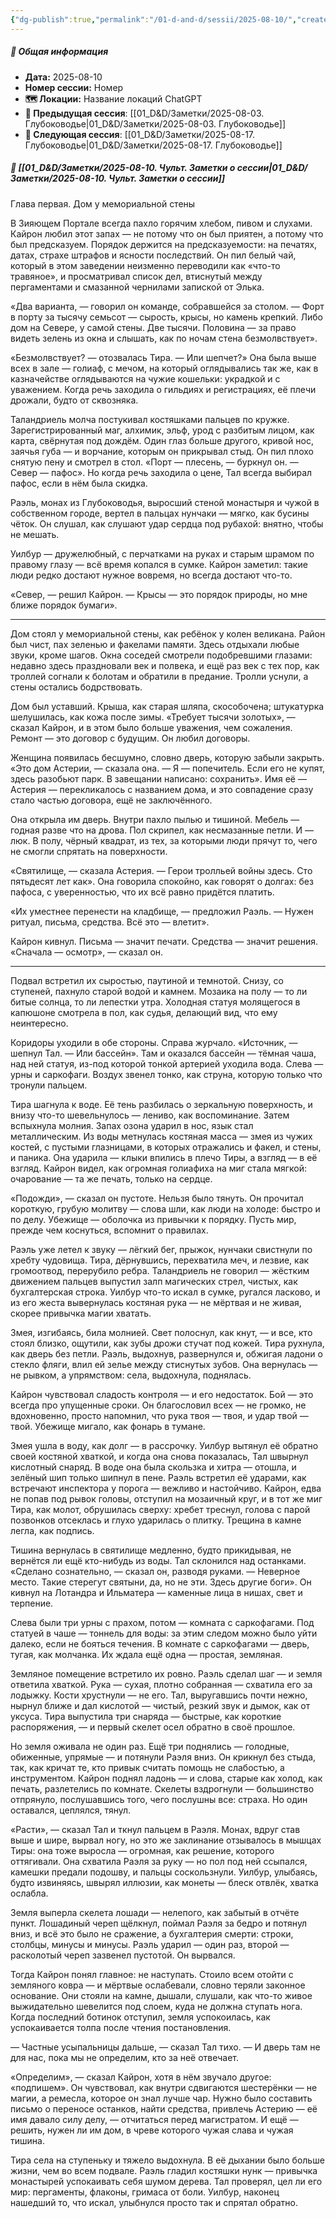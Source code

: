 ```yaml
---
{"dg-publish":true,"permalink":"/01-d-and-d/sessii/2025-08-10/","created":"2025-08-10T17:54:24.235+03:00","updated":"2025-08-10T22:13:46.241+03:00"}
---
```



##### 📅 Общая информация

- **Дата:** 2025-08-10
- **Номер cессии:** Номер
- **🗺️ Локации:** Название локаций ChatGPT
- **🔗 Предыдущая сессия**: [[01_D&D/Заметки/2025-08-03. Глубоководье\|01_D&D/Заметки/2025-08-03. Глубоководье]]
- **🔗 Следующая сессия**: [[01_D&D/Заметки/2025-08-17. Глубоководье\|01_D&D/Заметки/2025-08-17. Глубоководье]]

##### 📝 **[[01_D&D/Заметки/2025-08-10. Чульт. Заметки о сессии\|01_D&D/Заметки/2025-08-10. Чульт. Заметки о сессии]]**


Глава первая. Дом у мемориальной стены

В Зияющем Портале всегда пахло горячим хлебом, пивом и слухами. Кайрон любил этот запах — не потому что он был приятен, а потому что был предсказуем. Порядок держится на предсказуемости: на печатях, датах, страхе штрафов и ясности последствий. Он пил белый чай, который в этом заведении неизменно переводили как «что-то травяное», и просматривал список дел, втиснутый между пергаментами и смазанной чернилами запиской от Элька.

«Два варианта, — говорил он команде, собравшейся за столом. — Форт в порту за тысячу семьсот — сырость, крысы, но камень крепкий. Либо дом на Севере, у самой стены. Две тысячи. Половина — за право видеть зелень из окна и слышать, как по ночам стена безмолвствует».

«Безмолвствует? — отозвалась Тира. — Или шепчет?» Она была выше всех в зале — голиаф, с мечом, на который оглядывались так же, как в казначействе оглядываются на чужие кошельки: украдкой и с уважением. Когда речь заходила о гильдиях и регистрациях, её плечи дрожали, будто от сквозняка.

Таландриель молча постукивал костяшками пальцев по кружке. Зарегистрированный маг, алхимик, эльф, урод с разбитым лицом, как карта, свёрнутая под дождём. Один глаз больше другого, кривой нос, заячья губа — и ворчание, которым он прикрывал стыд. Он пил плохо снятую пену и смотрел в стол. «Порт — плесень, — буркнул он. — Север — пафос». Но когда речь заходила о цене, Тал всегда выбирал пафос, если в нём была скидка.

Раэль, монах из Глубоководья, выросший стеной монастыря и чужой в собственном городе, вертел в пальцах нунчаки — мягко, как бусины чёток. Он слушал, как слушают удар сердца под рубахой: внятно, чтобы не мешать.

Уилбур — дружелюбный, с перчатками на руках и старым шрамом по правому глазу — всё время копался в сумке. Кайрон заметил: такие люди редко достают нужное вовремя, но всегда достают что-то.

«Север, — решил Кайрон. — Крысы — это порядок природы, но мне ближе порядок бумаги».

---

Дом стоял у мемориальной стены, как ребёнок у колен великана. Район был чист, пах зеленью и факелами памяти. Здесь отдыхали любые звуки, кроме шагов. Окна соседей смотрели подобревшими глазами: недавно здесь праздновали век и полвека, и ещё раз век с тех пор, как троллей согнали к болотам и обратили в предание. Тролли уснули, а стены остались бодрствовать.

Дом был уставший. Крыша, как старая шляпа, скособочена; штукатурка шелушилась, как кожа после зимы. «Требует тысячи золотых», — сказал Кайрон, и в этом было больше уважения, чем сожаления. Ремонт — это договор с будущим. Он любил договоры.

Женщина появилась бесшумно, словно дверь, которую забыли закрыть. «Это дом Астерии, — сказала она. — Я — попечитель. Если его не купят, здесь разобьют парк. В завещании написано: сохранить». Имя её — Астерия — перекликалось с названием дома, и это совпадение сразу стало частью договора, ещё не заключённого.

Она открыла им дверь. Внутри пахло пылью и тишиной. Мебель — годная разве что на дрова. Пол скрипел, как несмазанные петли. И — люк. В полу, чёрный квадрат, из тех, за которыми люди прячут то, чего не смогли спрятать на поверхности.

«Святилище, — сказала Астерия. — Герои тролльей войны здесь. Сто пятьдесят лет как». Она говорила спокойно, как говорят о долгах: без пафоса, с уверенностью, что их всё равно придётся платить.

«Их уместнее перенести на кладбище, — предложил Раэль. — Нужен ритуал, письма, средства. Всё это — влетит».

Кайрон кивнул. Письма — значит печати. Средства — значит решения. «Сначала — осмотр», — сказал он.

---

Подвал встретил их сыростью, паутиной и темнотой. Снизу, со ступеней, пахнуло старой водой и камнем. Мозаика на полу — то ли битые солнца, то ли лепестки утра. Холодная статуя молящегося в капюшоне смотрела в пол, как судья, делающий вид, что ему неинтересно.

Коридоры уходили в обе стороны. Справа журчало. «Источник, — шепнул Тал. — Или бассейн». Там и оказался бассейн — тёмная чаша, над ней статуя, из-под которой тонкой артерией уходила вода. Слева — урны и саркофаги. Воздух звенел тонко, как струна, которую только что тронули пальцем.

Тира шагнула к воде. Её тень разбилась о зеркальную поверхность, и внизу что-то шевельнулось — лениво, как воспоминание. Затем вспыхнула молния. Запах озона ударил в нос, язык стал металлическим. Из воды метнулась костяная масса — змея из чужих костей, с пустыми глазницами, в которых отражались и факел, и стены, и паника. Она ударила — клыки впились в плечо Тиры, а взгляд — в её взгляд. Кайрон видел, как огромная голиафиха на миг стала мягкой: очарование — та же печать, только на сердце.

«Подожди», — сказал он пустоте. Нельзя было тянуть. Он прочитал короткую, грубую молитву — слова шли, как люди на холоде: быстро и по делу. Убежище — оболочка из привычки к порядку. Пусть мир, прежде чем коснуться, вспомнит о правилах.

Раэль уже летел к звуку — лёгкий бег, прыжок, нунчаки свистнули по хребту чудовища. Тира, дёрнувшись, перехватила меч, и лезвие, как громоотвод, перерубило ребра. Таландриель не говорил — жёстким движением пальцев выпустил залп магических стрел, чистых, как бухгалтерская строка. Уилбур что-то искал в сумке, ругался ласково, и из его жеста вывернулась костяная рука — не мёртвая и не живая, скорее привычка магии хватать.

Змея, изгибаясь, била молнией. Свет полоснул, как кнут, — и все, кто стоял близко, ощутили, как зубы дрожи стучат под кожей. Тира рухнула, как дверь без петли. Раэль, выдохнув, развернулся и, обжигая ладони о стекло фляги, влил ей зелье между стиснутых зубов. Она вернулась — не рывком, а упрямством: села, выдохнула, поднялась.

Кайрон чувствовал сладость контроля — и его недостаток. Бой — это всегда про упущенные сроки. Он благословил всех — не громко, не вдохновенно, просто напомнил, что рука твоя — твоя, и удар твой — твой. Убежище мигало, как фонарь в тумане.

Змея ушла в воду, как долг — в рассрочку. Уилбур вытянул её обратно своей костяной хваткой, и когда она снова показалась, Тал швырнул кислотный снаряд. В воде она была скользка и хитра — отошла, и зелёный шип только шипнул в пене. Раэль встретил её ударами, как встречают инспектора у порога — вежливо и настойчиво. Кайрон, едва не попав под рывок головы, отступил на мозаичный круг, и в тот же миг Тира, как молот, обрушилась сверху: хребет треснул, голова с парой позвонков отсеклась и глухо ударилась о плитку. Трещина в камне легла, как подпись.

Тишина вернулась в святилище медленно, будто прикидывая, не вернётся ли ещё кто-нибудь из воды. Тал склонился над останками. «Сделано сознательно, — сказал он, разводя руками. — Неверное место. Такие стерегут святыни, да, но не эти. Здесь другие боги». Он кивнул на Лотандра и Ильматера — каменные лица в нишах, свет и терпение.

Слева были три урны с прахом, потом — комната с саркофагами. Под статуей в чаше — тоннель для воды: за этим следом можно было уйти далеко, если не бояться течения. В комнате с саркофагами — дверь, тугая, как молчанка. Их ждала ещё одна — простая, земляная.

Земляное помещение встретило их ровно. Раэль сделал шаг — и земля ответила хваткой. Рука — сухая, плотно собранная — схватила его за лодыжку. Кости хрустнули — не его. Тал, выругавшись почти нежно, нырнул ближе и дал кислотой — чистый, резкий звук и дымок, как от уксуса. Тира выпустила три снаряда — быстрые, как короткие распоряжения, — и первый скелет осел обратно в своё прошлое.

Но земля оживала не один раз. Ещё три поднялись — голодные, обиженные, упрямые — и потянули Раэля вниз. Он крикнул без стыда, так, как кричат те, кто привык считать помощь не слабостью, а инструментом. Кайрон поднял ладонь — и слова, старые как холод, как печать, разлетелись по комнате. Скелеты вздрогнули — большинство отпрянуло, послушавшись того, чего послушны все: страха. Но один оставался, цеплялся, тянул.

«Расти», — сказал Тал и ткнул пальцем в Раэля. Монах, вдруг став выше и шире, вырвал ногу, но это же заклинание отзывалось в мышцах Тиры: она тоже выросла — огромная, как решение, которого оттягивали. Она схватила Раэля за руку — но пол под ней ссыпался, камешки предали подошву, и пальцы соскользнули. Уилбур, улыбаясь, будто извиняясь, швырял иллюзии, как монеты — блеск отвлёк, хватка ослабла.

Земля выперла скелета лошади — нелепого, как забытый в отчёте пункт. Лошадиный череп щёлкнул, поймал Раэля за бедро и потянул вниз, и всё это было не сражение, а бухгалтерия смерти: строки, столбцы, минусы и минусы. Раэль ударил — один раз, второй — расколотый череп зазвенел пустотой. Он вырвался.

Тогда Кайрон понял главное: не наступать. Стоило всем отойти с земляного ковра — и мёртвые ослабевали, словно теряли законное основание. Они стояли на камне, дышали, слушали, как что-то живое выжидательно шевелится под слоем, куда не должна ступать нога. Когда последний ботинок отступил, земля успокоилась, как успокаивается толпа после чтения постановления.

— Частные усыпальницы дальше, — сказал Тал тихо. — И дверь там не для нас, пока мы не определим, кто за неё отвечает.

«Определим», — сказал Кайрон, хотя в нём звучало другое: «подпишем». Он чувствовал, как внутри сдвигаются шестерёнки — не магии, а ремесла, которое он знал лучше чар. Нужно было составить письмо о переносе останков, найти средства, привлечь Астерию — её имя давало силу делу, — отчитаться перед магистратом. И ещё — решить, нужен ли им дом, в чреве которого чужая слава и чужая тишина.

Тира села на ступеньку и тяжело выдохнула. В её дыхании было больше жизни, чем во всем подвале. Раэль гладил костяшки нунк — привычка монастырей успокаивать себя шумом дерева. Тал проверял, цел ли его мир: пергаменты, флаконы, гримаса от боли. Уилбур, наконец нашедший то, что искал, улыбнулся просто так и спрятал обратно.

